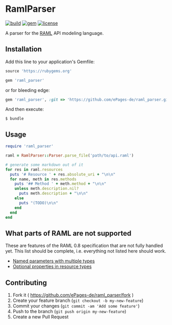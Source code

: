 # RamlParser

[![build](https://img.shields.io/travis/ePages-de/raml_parser/develop.svg)](https://travis-ci.org/ePages-de/raml_parser)
[![gem](https://img.shields.io/gem/v/raml_parser.svg)](https://rubygems.org/gems/raml_parser)
[![license](https://img.shields.io/badge/license-MIT-lightgrey.svg)](http://opensource.org/licenses/MIT)

A parser for the [RAML](http://raml.org/) API modeling language.

## Installation

Add this line to your application's Gemfile:

```ruby
source 'https://rubygems.org'

gem 'raml_parser'
```

or for bleeding edge:

```ruby
gem 'raml_parser', :git => 'https://github.com/ePages-de/raml_parser.git', :branch => 'develop'
```

And then execute:

    $ bundle

## Usage

```ruby
require 'raml_parser'

raml = RamlParser::Parser.parse_file('path/to/api.raml')

# generate some markdown out of it
for res in raml.resources
  puts '# Resource ' + res.absolute_uri + "\n\n"
  for name, meth in res.methods
    puts '## Method ' + meth.method + "\n\n"
    unless meth.description.nil?
      puts meth.description + "\n\n"
    else
      puts "(TODO)\n\n"
    end
  end
end
```

## What parts of RAML are not supported

These are features of the RAML 0.8 specification that are not fully handled yet. This list should be complete, i.e. everything not listed here should work.

* [Named parameters with multiple types](http://raml.org/spec.html#named-parameters-with-multiple-types)
* [Optional properties in resource types](http://raml.org/spec.html#optional-properties)

## Contributing

1. Fork it ( https://github.com/ePages-de/raml_parser/fork )
2. Create your feature branch (`git checkout -b my-new-feature`)
3. Commit your changes (`git commit -am 'Add some feature'`)
4. Push to the branch (`git push origin my-new-feature`)
5. Create a new Pull Request
